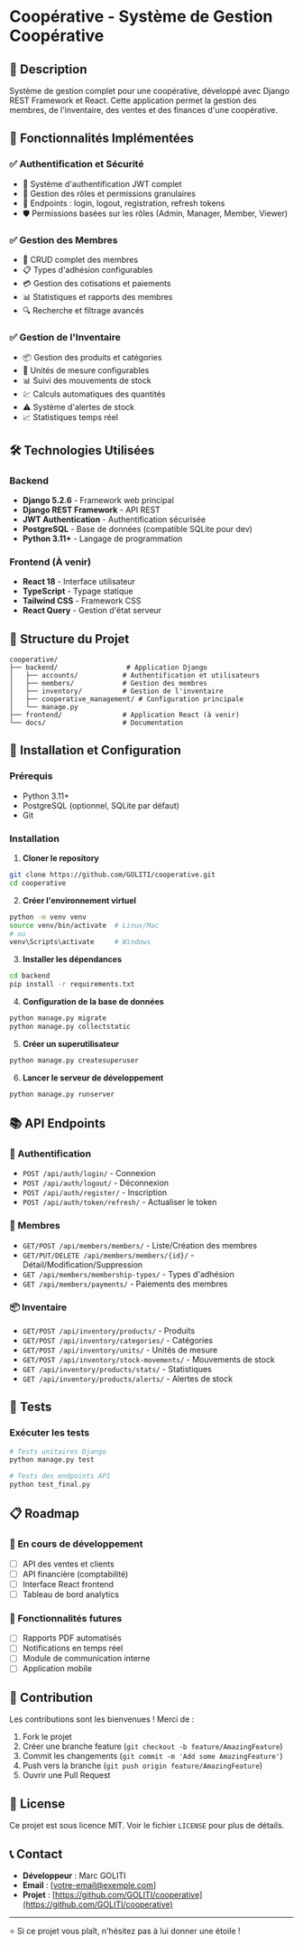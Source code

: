 # Coopérative - Système de Gestion Coopérative

## 🎯 Description

Système de gestion complet pour une coopérative, développé avec Django REST Framework et React. Cette application permet la gestion des membres, de l'inventaire, des ventes et des finances d'une coopérative.

## 🚀 Fonctionnalités Implémentées

### ✅ Authentification et Sécurité
- 🔐 Système d'authentification JWT complet
- 👥 Gestion des rôles et permissions granulaires
- 🔑 Endpoints : login, logout, registration, refresh tokens
- 🛡️ Permissions basées sur les rôles (Admin, Manager, Member, Viewer)

### ✅ Gestion des Membres
- 👤 CRUD complet des membres
- 📋 Types d'adhésion configurables
- 💳 Gestion des cotisations et paiements
- 📊 Statistiques et rapports des membres
- 🔍 Recherche et filtrage avancés

### ✅ Gestion de l'Inventaire
- 📦 Gestion des produits et catégories
- 📏 Unités de mesure configurables
- 📊 Suivi des mouvements de stock
- 💹 Calculs automatiques des quantités
- ⚠️ Système d'alertes de stock
- 📈 Statistiques temps réel

## 🛠️ Technologies Utilisées

### Backend
- **Django 5.2.6** - Framework web principal
- **Django REST Framework** - API REST
- **JWT Authentication** - Authentification sécurisée
- **PostgreSQL** - Base de données (compatible SQLite pour dev)
- **Python 3.11+** - Langage de programmation

### Frontend (À venir)
- **React 18** - Interface utilisateur
- **TypeScript** - Typage statique
- **Tailwind CSS** - Framework CSS
- **React Query** - Gestion d'état serveur

## 📁 Structure du Projet

```
cooperative/
├── backend/                 # Application Django
│   ├── accounts/           # Authentification et utilisateurs
│   ├── members/            # Gestion des membres
│   ├── inventory/          # Gestion de l'inventaire
│   ├── cooperative_management/ # Configuration principale
│   └── manage.py
├── frontend/               # Application React (à venir)
└── docs/                   # Documentation
```

## 🔧 Installation et Configuration

### Prérequis
- Python 3.11+
- PostgreSQL (optionnel, SQLite par défaut)
- Git

### Installation

1. **Cloner le repository**
```bash
git clone https://github.com/GOLITI/cooperative.git
cd cooperative
```

2. **Créer l'environnement virtuel**
```bash
python -m venv venv
source venv/bin/activate  # Linux/Mac
# ou
venv\Scripts\activate     # Windows
```

3. **Installer les dépendances**
```bash
cd backend
pip install -r requirements.txt
```

4. **Configuration de la base de données**
```bash
python manage.py migrate
python manage.py collectstatic
```

5. **Créer un superutilisateur**
```bash
python manage.py createsuperuser
```

6. **Lancer le serveur de développement**
```bash
python manage.py runserver
```

## 📚 API Endpoints

### 🔐 Authentification
- `POST /api/auth/login/` - Connexion
- `POST /api/auth/logout/` - Déconnexion
- `POST /api/auth/register/` - Inscription
- `POST /api/auth/token/refresh/` - Actualiser le token

### 👥 Membres
- `GET/POST /api/members/members/` - Liste/Création des membres
- `GET/PUT/DELETE /api/members/members/{id}/` - Détail/Modification/Suppression
- `GET /api/members/membership-types/` - Types d'adhésion
- `GET /api/members/payments/` - Paiements des membres

### 📦 Inventaire
- `GET/POST /api/inventory/products/` - Produits
- `GET/POST /api/inventory/categories/` - Catégories
- `GET/POST /api/inventory/units/` - Unités de mesure
- `GET/POST /api/inventory/stock-movements/` - Mouvements de stock
- `GET /api/inventory/products/stats/` - Statistiques
- `GET /api/inventory/products/alerts/` - Alertes de stock

## 🧪 Tests

### Exécuter les tests
```bash
# Tests unitaires Django
python manage.py test

# Tests des endpoints API
python test_final.py
```

## 📋 Roadmap

### 🔄 En cours de développement
- [ ] API des ventes et clients
- [ ] API financière (comptabilité)
- [ ] Interface React frontend
- [ ] Tableau de bord analytics

### 🎯 Fonctionnalités futures
- [ ] Rapports PDF automatisés
- [ ] Notifications en temps réel
- [ ] Module de communication interne
- [ ] Application mobile

## 🤝 Contribution

Les contributions sont les bienvenues ! Merci de :

1. Fork le projet
2. Créer une branche feature (`git checkout -b feature/AmazingFeature`)
3. Commit les changements (`git commit -m 'Add some AmazingFeature'`)
4. Push vers la branche (`git push origin feature/AmazingFeature`)
5. Ouvrir une Pull Request

## 📄 License

Ce projet est sous licence MIT. Voir le fichier `LICENSE` pour plus de détails.

## 📞 Contact

- **Développeur** : Marc GOLITI
- **Email** : [votre-email@exemple.com]
- **Projet** : [https://github.com/GOLITI/cooperative](https://github.com/GOLITI/cooperative)

---

⭐ Si ce projet vous plaît, n'hésitez pas à lui donner une étoile !